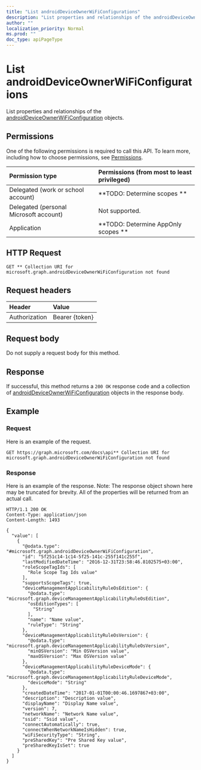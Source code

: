 ```yaml
---
title: "List androidDeviceOwnerWiFiConfigurations"
description: "List properties and relationships of the androidDeviceOwnerWiFiConfiguration objects."
author: ""
localization_priority: Normal
ms.prod: ""
doc_type: apiPageType
---
```


# List androidDeviceOwnerWiFiConfigurations

List properties and relationships of the [androidDeviceOwnerWiFiConfiguration](../resources/androiddeviceownerwificonfiguration.md) objects.

## Permissions
One of the following permissions is required to call this API. To learn more, including how to choose permissions, see [Permissions](/concepts/permissions-reference.md).

|Permission type|Permissions (from most to least privileged)|
|:---|:---|
|Delegated (work or school account)|**TODO: Determine scopes **|
|Delegated (personal Microsoft account)|Not supported.|
|Application|**TODO: Determine AppOnly scopes **|

## HTTP Request
<!-- {
  "blockType": "ignored"
}
-->
``` http
GET ** Collection URI for microsoft.graph.androidDeviceOwnerWiFiConfiguration not found
```

## Request headers
|Header|Value|
|:---|:---|
|Authorization|Bearer {token}|

## Request body
Do not supply a request body for this method.

## Response
If successful, this method returns a `200 OK` response code and a collection of [androidDeviceOwnerWiFiConfiguration](../resources/androiddeviceownerwificonfiguration.md) objects in the response body.

## Example

### Request
Here is an example of the request.
<!-- {
  "blockType": "request",
  "name": "get_androiddeviceownerwificonfiguration"
}
-->
``` http
GET https://graph.microsoft.com/docs\api** Collection URI for microsoft.graph.androidDeviceOwnerWiFiConfiguration not found
```

### Response
Here is an example of the response. Note: The response object shown here may be truncated for brevity. All of the properties will be returned from an actual call.
<!-- {
  "blockType": "response",
  "truncated": true,
  "@odata.type": "collection(microsoft.graph.androiddeviceownerwificonfiguration)"
}
-->
``` http
HTTP/1.1 200 OK
Content-Type: application/json
Content-Length: 1493

{
  "value": [
    {
      "@odata.type": "#microsoft.graph.androidDeviceOwnerWiFiConfiguration",
      "id": "5f251c14-1c14-5f25-141c-255f141c255f",
      "lastModifiedDateTime": "2016-12-31T23:58:46.8102575+03:00",
      "roleScopeTagIds": [
        "Role Scope Tag Ids value"
      ],
      "supportsScopeTags": true,
      "deviceManagementApplicabilityRuleOsEdition": {
        "@odata.type": "microsoft.graph.deviceManagementApplicabilityRuleOsEdition",
        "osEditionTypes": [
          "String"
        ],
        "name": "Name value",
        "ruleType": "String"
      },
      "deviceManagementApplicabilityRuleOsVersion": {
        "@odata.type": "microsoft.graph.deviceManagementApplicabilityRuleOsVersion",
        "minOSVersion": "Min OSVersion value",
        "maxOSVersion": "Max OSVersion value"
      },
      "deviceManagementApplicabilityRuleDeviceMode": {
        "@odata.type": "microsoft.graph.deviceManagementApplicabilityRuleDeviceMode",
        "deviceMode": "String"
      },
      "createdDateTime": "2017-01-01T00:00:46.1697867+03:00",
      "description": "Description value",
      "displayName": "Display Name value",
      "version": 7,
      "networkName": "Network Name value",
      "ssid": "Ssid value",
      "connectAutomatically": true,
      "connectWhenNetworkNameIsHidden": true,
      "wiFiSecurityType": "String",
      "preSharedKey": "Pre Shared Key value",
      "preSharedKeyIsSet": true
    }
  ]
}
```

